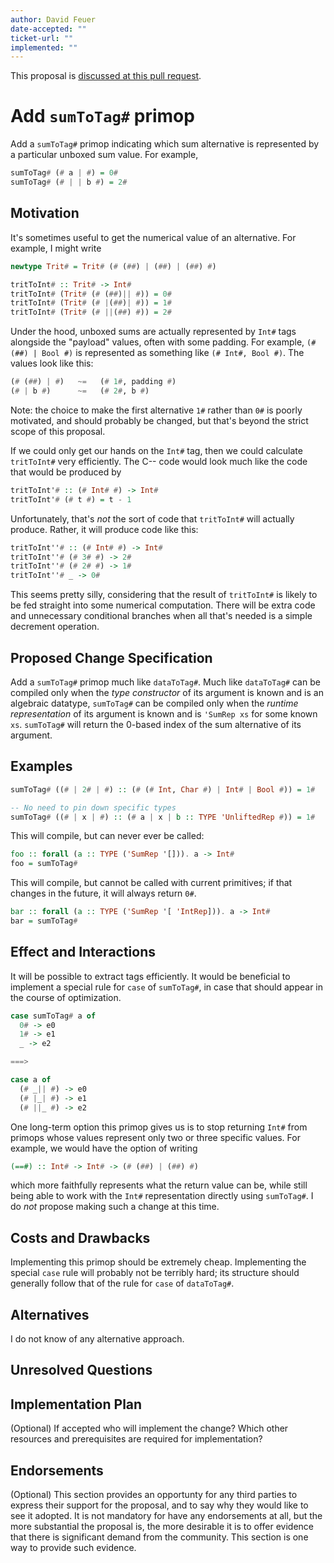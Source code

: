 ```yaml
---
author: David Feuer
date-accepted: ""
ticket-url: ""
implemented: ""
---
```


This proposal is [discussed at this pull request](https://github.com/ghc-proposals/ghc-proposals/pull/369).

# Add `sumToTag#` primop

Add a `sumToTag#` primop indicating which sum alternative is
represented by a particular unboxed sum value. For example,

```haskell
sumToTag# (# a | #) = 0#
sumToTag# (# | | b #) = 2#
```

## Motivation

It's sometimes useful to get the numerical value of an alternative.
For example, I might write

```haskell
newtype Trit# = Trit# (# (##) | (##) | (##) #)

tritToInt# :: Trit# -> Int#
tritToInt# (Trit# (# (##)|| #)) = 0#
tritToInt# (Trit# (# |(##)| #)) = 1#
tritToInt# (Trit# (# ||(##) #)) = 2#
```

Under the hood, unboxed sums are actually represented by `Int#` tags
alongside the "payload" values, often with some padding. For example,
`(# (##) | Bool #)` is represented as something like `(# Int#, Bool #)`.
The values look like this:

```haskell
(# (##) | #)   ~=   (# 1#, padding #)
(# | b #)      ~=   (# 2#, b #)
```

Note: the choice to make the first alternative `1#` rather than `0#`
is poorly motivated, and should probably be changed, but that's beyond
the strict scope of this proposal.

If we could only get our hands on the `Int#` tag, then we could calculate
`tritToInt#` very efficiently. The C-- code would look much like the
code that would be produced by

```haskell
tritToInt'# :: (# Int# #) -> Int#
tritToInt'# (# t #) = t - 1
```

Unfortunately, that's *not* the sort of code that `tritToInt#` will
actually produce. Rather, it will produce code like this:

```haskell
tritToInt''# :: (# Int# #) -> Int#
tritToInt''# (# 3# #) -> 2#
tritToInt''# (# 2# #) -> 1#
tritToInt''# _ -> 0#
```

This seems pretty silly, considering that the result of `tritToInt#`
is likely to be fed straight into some numerical computation. There
will be extra code and unnecessary conditional branches when all that's
needed is a simple decrement operation.

## Proposed Change Specification

Add a `sumToTag#` primop much like `dataToTag#`. Much like `dataToTag#` can be
compiled only when the *type constructor* of its argument is known and is an
algebraic datatype, `sumToTag#` can be compiled only when the *runtime
representation* of its argument is known and is `'SumRep xs` for some known
`xs`. `sumToTag#` will return the 0-based index of the sum alternative of its
argument.

## Examples

```haskell
sumToTag# ((# | 2# | #) :: (# (# Int, Char #) | Int# | Bool #)) = 1#

-- No need to pin down specific types
sumToTag# ((# | x | #) :: (# a | x | b :: TYPE 'UnliftedRep #)) = 1#
```

This will compile, but can never ever be called:

```haskell
foo :: forall (a :: TYPE ('SumRep '[])). a -> Int#
foo = sumToTag#
```

This will compile, but cannot be called with current primitives;
if that changes in the future, it will always return `0#`.

```haskell
bar :: forall (a :: TYPE ('SumRep '[ 'IntRep])). a -> Int#
bar = sumToTag#
```

## Effect and Interactions

It will be possible to extract tags efficiently. It would be
beneficial to implement a special rule for `case` of `sumToTag#`, in
case that should appear in the course of optimization.

```haskell
case sumToTag# a of
  0# -> e0
  1# -> e1
  _ -> e2

===>

case a of
  (# _|| #) -> e0
  (# |_| #) -> e1
  (# ||_ #) -> e2
```

One long-term option this primop gives us is to stop returning
`Int#` from primops whose values represent only two or three
specific values. For example, we would have the option of
writing

```haskell
(==#) :: Int# -> Int# -> (# (##) | (##) #)
```

which more faithfully represents what the return value can be,
while still being able to work with the `Int#` representation
directly using `sumToTag#`. I do *not* propose making such a
change at this time.

## Costs and Drawbacks

Implementing this primop should be extremely cheap. Implementing
the special `case` rule will probably not be terribly hard; its
structure should generally follow that of the rule for `case` of
`dataToTag#`.

## Alternatives

I do not know of any alternative approach.

## Unresolved Questions

## Implementation Plan

(Optional) If accepted who will implement the change? Which other resources
and prerequisites are required for implementation?

## Endorsements

(Optional) This section provides an opportunty for any third parties to express their
support for the proposal, and to say why they would like to see it adopted.
It is not mandatory for have any endorsements at all, but the more substantial
the proposal is, the more desirable it is to offer evidence that there is
significant demand from the community.  This section is one way to provide
such evidence.

